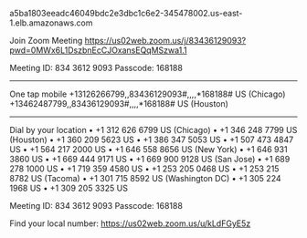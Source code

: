 a5ba1803eeadc46049bdc2e3dbc1c6e2-345478002.us-east-1.elb.amazonaws.com





Join Zoom Meeting
https://us02web.zoom.us/j/83436129093?pwd=0MWx6L1DszbnEcCJOxansEQqMSzwa1.1

Meeting ID:  834 3612 9093
Passcode: 168188

---

One tap mobile
+13126266799,,83436129093#,,,,*168188# US (Chicago)
+13462487799,,83436129093#,,,,*168188# US (Houston)

---

Dial by your location
• +1 312 626 6799 US (Chicago)
• +1 346 248 7799 US (Houston)
• +1 360 209 5623 US
• +1 386 347 5053 US
• +1 507 473 4847 US
• +1 564 217 2000 US
• +1 646 558 8656 US (New York)
• +1 646 931 3860 US
• +1 669 444 9171 US
• +1 669 900 9128 US (San Jose)
• +1 689 278 1000 US
• +1 719 359 4580 US
• +1 253 205 0468 US
• +1 253 215 8782 US (Tacoma)
• +1 301 715 8592 US (Washington DC)
• +1 305 224 1968 US
• +1 309 205 3325 US

Meeting ID:  834 3612 9093
Passcode: 168188

Find your local number: https://us02web.zoom.us/u/kLdFGyE5z




